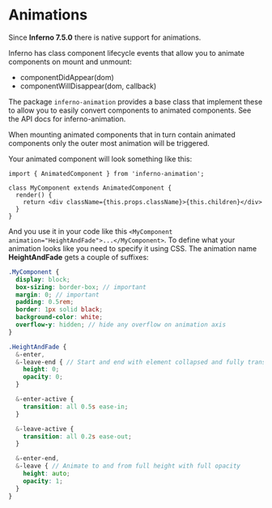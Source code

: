 # Animations
Since **Inferno 7.5.0** there is native support for animations.

Inferno has class component lifecycle events that allow you to animate components on mount and unmount:

- componentDidAppear(dom)
- componentWillDisappear(dom, callback)

The package `inferno-animation` provides a base class that implement these to allow you to easily convert components to animated components. See the API docs for inferno-animation.

When mounting animated components that in turn contain animated components only the outer most animation will be triggered.

Your animated component will look something like this:

```JSX
import { AnimatedComponent } from 'inferno-animation';

class MyComponent extends AnimatedComponent {
  render() {
    return <div className={this.props.className}>{this.children}</div>
  }
}
```

And you use it in your code like this `<MyComponent animation="HeightAndFade">...</MyComponent>`. To define what your animation looks like you need to specify it using CSS. The animation name **HeightAndFade** gets a couple of suffixes:

```scss
.MyComponent {
  display: block;
  box-sizing: border-box; // important
  margin: 0; // important
  padding: 0.5rem;
  border: 1px solid black;
  background-color: white;
  overflow-y: hidden; // hide any overflow on animation axis
}

.HeightAndFade {
  &-enter,
  &-leave-end { // Start and end with element collapsed and fully transparent
    height: 0;
    opacity: 0;
  }

  &-enter-active {
    transition: all 0.5s ease-in;
  }

  &-leave-active {
    transition: all 0.2s ease-out;
  }

  &-enter-end,
  &-leave { // Animate to and from full height with full opacity
    height: auto;
    opacity: 1;
  }
}
```